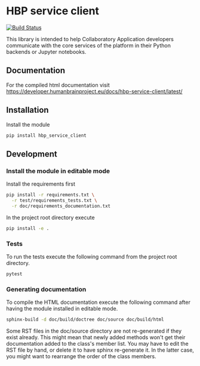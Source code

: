 # HBP service client

[![Build Status](https://travis-ci.org/HumanBrainProject/hbp-service-client.svg?branch=master)](https://travis-ci.org/HumanBrainProject/hbp-service-client)

This library is intended to help Collaboratory Application developers communicate with the core services of the platform in their Python backends or Jupyter notebooks.

## Documentation

For the compiled html documentation visit https://developer.humanbrainproject.eu/docs/hbp-service-client/latest/

## Installation

Install the module
```bash
pip install hbp_service_client
```
## Development

### Install the module in editable mode

Install the requirements first

```bash
pip install -r requirements.txt \
  -r test/requirements_tests.txt \
  -r doc/requirements_documentation.txt
```

In the project root directory execute

```bash
pip install -e .
```

### Tests

To run the tests execute the following command from the project root directory.

```bash
pytest
```

### Generating documentation

To compile the HTML documentation execute the following command
after having the module installed in editable mode.

```bash
sphinx-build -d doc/build/doctree doc/source doc/build/html
```

Some RST files in the doc/source directory are not re-generated if they exist already. This might mean that newly added
methods won't get their documentation added to the class's member list. You may have to edit the RST file by hand, or
delete it to have sphinx re-generate it. In the latter case, you might want to rearrange the order of the class members.
